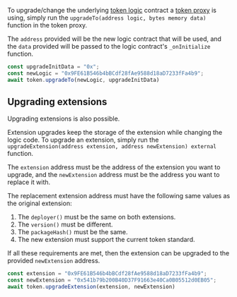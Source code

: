 To upgrade/change the underlying [token logic](./token-logic.md) contract a [token proxy](./overview.md) is using, simply run the `upgradeTo(address logic, bytes memory data)` function in the token proxy.

The `address` provided will be the new logic contract that will be used, and the `data` provided will be passed to the logic contract's `_onInitialize` function.

```js
const upgradeInitData = "0x";
const newLogic = "0x9FE61B546b4bBCdf28fAe9588d18aD7233fFa4b9";
await token.upgradeTo(newLogic, upgradeInitData)
```

## Upgrading extensions

Upgrading extensions is also possible. 

Extension upgrades keep the storage of the extension while changing the logic code. To upgrade an extension, simply run the `upgradeExtension(address extension, address newExtension) external` function.

The `extension` address must be the address of the extension you want to upgrade, and the `newExtension` address must be the address you want to replace it with.

The replacement extension address must have the following same values as the original extension:

1. The `deployer()` must be the same on both extensions.
2. The `version()` must be different.
3. The `packageHash()` must be the same.
4. The new extension must support the current token standard.

If all these requirements are met, then the extension can be upgraded to the provided `newExtension` address.

```js
const extension = "0x9FE61B546b4bBCdf28fAe9588d18aD7233fFa4b9";
const newExtension = "0x541b79b200B40D37F91663e40Ca0B05512d0EB05";
await token.upgradeExtension(extension, newExtension)
```